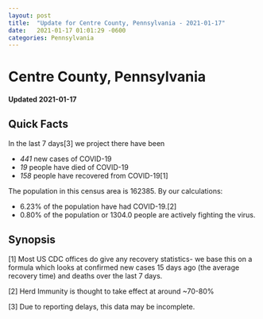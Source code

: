 ```yaml
---
layout: post
title:  "Update for Centre County, Pennsylvania - 2021-01-17"
date:   2021-01-17 01:01:29 -0600
categories: Pennsylvania
---
```


# Centre County, Pennsylvania
#### Updated 2021-01-17

## Quick Facts

In the last 7 days[3] we project there have been
- *441* new cases of COVID-19
- *19* people have died of COVID-19
- *158* people have recovered from COVID-19[1]

The population in this census area is 162385. By our calculations:
- 6.23% of the population have had COVID-19.[2]
- 0.80% of the population or 1304.0 people are actively fighting the virus.

## Synopsis




[1] Most US CDC offices do give any recovery statistics- we base this on a formula which looks at confirmed new cases
15 days ago (the average recovery time) and deaths over the last 7 days.

[2] Herd Immunity is thought to take effect at around ~70-80%

[3] Due to reporting delays, this data may be incomplete.
 
    